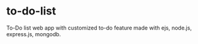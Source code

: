 # to-do-list
To-Do list web app with customized to-do feature made with ejs, node.js, express.js, mongodb.

